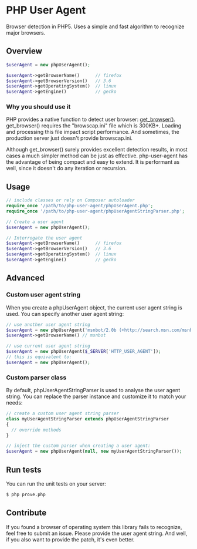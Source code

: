 # PHP User Agent

Browser detection in PHP5.
Uses a simple and fast algorithm to recognize major browsers.

## Overview

``` php
$userAgent = new phpUserAgent();

$userAgent->getBrowserName()      // firefox
$userAgent->getBrowserVersion()   // 3.6
$userAgent->getOperatingSystem()  // linux
$userAgent->getEngine()           // gecko
```

### Why you should use it

PHP provides a native function to detect user browser: [get_browser()](http://us2.php.net/manual/en/function.get-browser.php).
get_browser() requires the "browscap.ini" file which is 300KB+.
Loading and processing this file impact script performance.
And sometimes, the production server just doesn't provide browscap.ini.

Although get_browser() surely provides excellent detection results, in most
cases a much simpler method can be just as effective.
php-user-agent has the advantage of being compact and easy to extend.
It is performant as well, since it doesn't do any iteration or recursion.

## Usage

``` php
// include classes or rely on Composer autoloader
require_once '/path/to/php-user-agent/phpUserAgent.php';
require_once '/path/to/php-user-agent/phpUserAgentStringParser.php';

// Create a user agent
$userAgent = new phpUserAgent();

// Interrogate the user agent
$userAgent->getBrowserName()      // firefox
$userAgent->getBrowserVersion()   // 3.6
$userAgent->getOperatingSystem()  // linux
$userAgent->getEngine()           // gecko
```

## Advanced

### Custom user agent string

When you create a phpUserAgent object, the current user agent string is used.
You can specify another user agent string:

``` php
// use another user agent string
$userAgent = new phpUserAgent('msnbot/2.0b (+http://search.msn.com/msnbot.htm)');
$userAgent->getBrowserName() // msnbot

// use current user agent string
$userAgent = new phpUserAgent($_SERVER['HTTP_USER_AGENT']);
// this is equivalent to:
$userAgent = new phpUserAgent();
```

### Custom parser class

By default, phpUserAgentStringParser is used to analyse the user agent string.
You can replace the parser instance and customize it to match your needs:

``` php
// create a custom user agent string parser
class myUserAgentStringParser extends phpUserAgentStringParser
{
  // override methods
}

// inject the custom parser when creating a user agent:
$userAgent = new phpUserAgent(null, new myUserAgentStringParser());
```

## Run tests

You can run the unit tests on your server:

``` bash
$ php prove.php
```

## Contribute

If you found a browser of operating system this library fails to recognize,
feel free to submit an issue. Please provide the user agent string.
And well, if you also want to provide the patch, it's even better.
